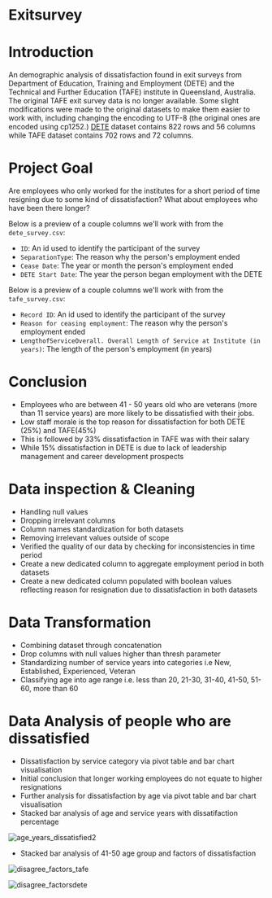# Exitsurvey

# Introduction
An demographic analysis of dissatisfaction found in exit surveys from Department of Education, Training and Employment (DETE) and the Technical and Further Education (TAFE) institute in Queensland, Australia. The original TAFE exit survey data is no longer available. Some slight modifications were made to the original datasets to make them easier to work with, including changing the encoding to UTF-8 (the original ones are encoded using cp1252.)
[DETE](https://data.gov.au/dataset/ds-qld-fe96ff30-d157-4a81-851d-215f2a0fe26d/details?q=exit%20survey) dataset contains 822 rows and 56 columns while 
TAFE dataset contains 702 rows and 72 columns.

# Project Goal
Are employees who only worked for the institutes for a short period of time resigning due to some kind of dissatisfaction? 
What about employees who have been there longer?

Below is a preview of a couple columns we'll work with from the `dete_survey.csv`:

* `ID`: An id used to identify the participant of the survey
* `SeparationType`: The reason why the person's employment ended
* `Cease Date`: The year or month the person's employment ended
* `DETE Start Date`: The year the person began employment with the DETE

Below is a preview of a couple columns we'll work with from the `tafe_survey.csv`:

* `Record ID`: An id used to identify the participant of the survey
* `Reason for ceasing employment`: The reason why the person's employment ended
* `LengthofServiceOverall. Overall Length of Service at Institute (in years)`: The length of the person's employment (in years)
  
# Conclusion
- Employees who are between 41 - 50 years old who are veterans (more than 11 service years) are more likely to be dissatisfied with their jobs.
- Low staff morale is the top reason for dissatisfaction for both DETE (25%) and TAFE(45%)
- This is followed by 33% dissatisfaction in TAFE was with their salary
- While 15% dissatisfaction in DETE is due to lack of leadership management and career development prospects
    
# Data inspection & Cleaning
- Handling null values
- Dropping irrelevant columns
- Column names standardization for both datasets
- Removing irrelevant values outside of scope
- Verified the quality of our data by checking for inconsistencies in time period
- Create a new dedicated column to aggregate employment period in both datasets
- Create a new dedicated column populated with boolean values reflecting reason for resignation due to dissatisfaction in both datasets
    
# Data Transformation
- Combining dataset through concatenation
- Drop columns with null values higher than thresh parameter
- Standardizing number of service years into categories i.e New, Established, Experienced, Veteran
- Classifying age into age range i.e. less than 20, 21-30, 31-40, 41-50, 51-60, more than 60

# Data Analysis of people who are dissatisfied
- Dissatisfaction by service category via pivot table and bar chart visualisation
- Initial conclusion that longer working employees do not equate to higher resignations
- Further analysis for dissatisfaction by age via pivot table and bar chart visualisation
- Stacked bar analysis of age and service years with dissatifaction percentage
  
![age_years_dissatisfied2](https://github.com/yanchooy/exitsurvey/assets/109457905/8bfbb594-d97a-4613-9523-a64a4a854d06)


- Stacked bar analysis of 41-50 age group and factors of dissatisfaction
  
![disagree_factors_tafe](https://github.com/yanchooy/exitsurvey/assets/109457905/12dc6cee-78f5-4e57-9c09-a920bccd08ec)


![disagree_factorsdete](https://github.com/yanchooy/exitsurvey/assets/109457905/e824e291-63de-4e73-a9e8-2e7b97adcb40)
